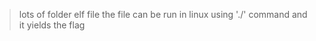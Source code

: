 
>lots of folder
>elf file
>the file can be run in linux using './' command
>and it yields the flag
 